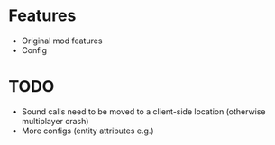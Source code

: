 # Features
* Original mod features
* Config

# TODO
* Sound calls need to be moved to a client-side location (otherwise multiplayer crash)
* More configs (entity attributes e.g.)